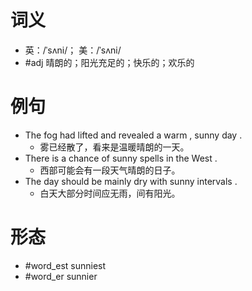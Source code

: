 # 词义
- 英：/ˈsʌni/； 美：/ˈsʌni/
- #adj 晴朗的；阳光充足的；快乐的；欢乐的
# 例句
- The fog had lifted and revealed a warm , sunny day .
	- 雾已经散了，看来是温暖晴朗的一天。
- There is a chance of sunny spells in the West .
	- 西部可能会有一段天气晴朗的日子。
- The day should be mainly dry with sunny intervals .
	- 白天大部分时间应无雨，间有阳光。
# 形态
- #word_est sunniest
- #word_er sunnier
